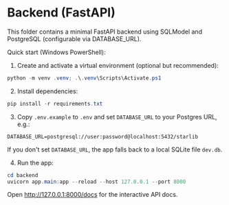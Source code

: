 # Backend (FastAPI)

This folder contains a minimal FastAPI backend using SQLModel and PostgreSQL (configurable via DATABASE_URL).

Quick start (Windows PowerShell):

1. Create and activate a virtual environment (optional but recommended):

```powershell
python -m venv .venv; .\.venv\Scripts\Activate.ps1
```

2. Install dependencies:

```powershell
pip install -r requirements.txt
```

3. Copy `.env.example` to `.env` and set `DATABASE_URL` to your Postgres URL, e.g.:

```
DATABASE_URL=postgresql://user:password@localhost:5432/starlib
```

If you don't set `DATABASE_URL`, the app falls back to a local SQLite file `dev.db`.

4. Run the app:

```powershell
cd backend
uvicorn app.main:app --reload --host 127.0.0.1 --port 8000
```

Open http://127.0.0.1:8000/docs for the interactive API docs.
